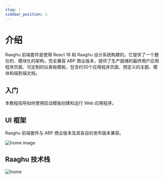 ```yaml
---
slug: /
sidebar_position: 1
---
```


# 介绍
Raaghu 前端套件是使用 React 18 和 Raaghu 设计系统构建的。它提供了一个健壮的、模块化的架构，完全兼容 ABP 商业版本，提供了生产就绪的最终用户应用程序页面、可定制的仪表板模板，包含约30个应用程序页面、预定义的主题、模块和端到端文档。

## 入门
本教程指导如何使用启动模板创建和运行 Web 应用程序。

## UI 框架
Raaghu 前端套件与 ABP 商业版本及其各自的发布版本兼容。

![home image](https://raaghustorageaccount.blob.core.windows.net/raaghu-docs/home-1.png)

## Raaghu 技术栈


![home](https://raaghustorageaccount.blob.core.windows.net/raaghu-docs/home-2.png)
